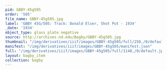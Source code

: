 ```yaml
---
pid: GBBY-45g505
order: '505'
file_name: GBBY-45g505.jpg
label: 'GBBY 45G/505: Track: Donald Elser, Shot Put - 1934'
_date: '1934'
object_type: glass plate negative
source: http://archives.nd.edu/Bagby/GBBY-45g505.jpg
thumbnail: "/img/derivatives/iiif/images/GBBY-45g505/full/250,/0/default.jpg"
manifest: "/img/derivatives/iiif/images/GBBY-45g505/manifest.json"
full: "/img/derivatives/iiif/images/GBBY-45g505/full/1140,/0/default.jpg"
layout: bagby_item
collection: bagby
---
```

